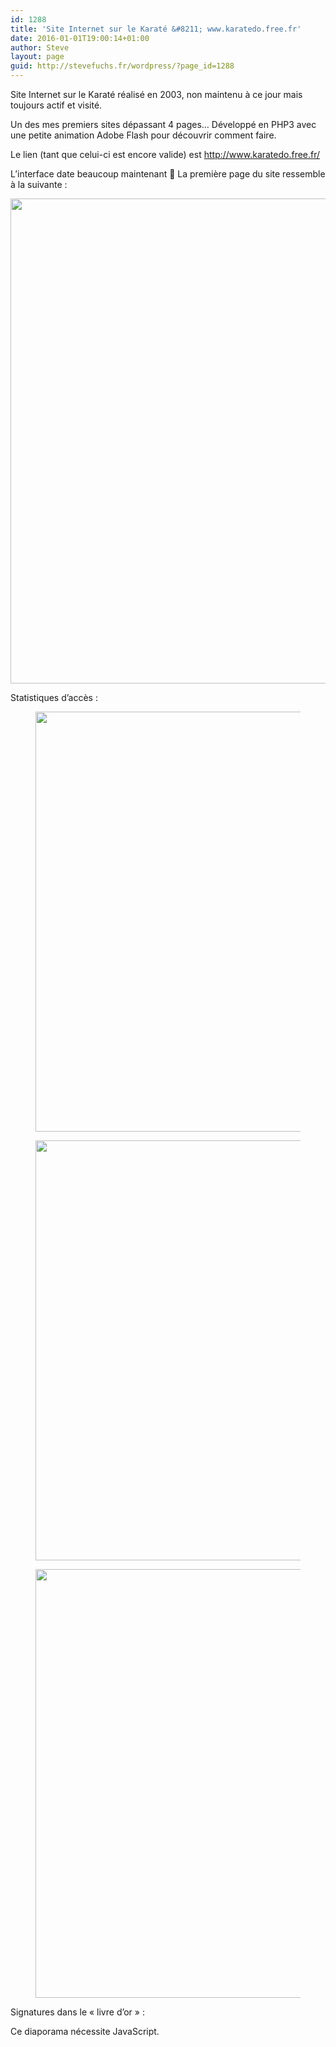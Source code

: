 ```yaml
---
id: 1288
title: 'Site Internet sur le Karaté &#8211; www.karatedo.free.fr'
date: 2016-01-01T19:00:14+01:00
author: Steve
layout: page
guid: http://stevefuchs.fr/wordpress/?page_id=1288
---
```

Site Internet sur le Karaté réalisé en 2003, non maintenu à ce jour mais toujours actif et visité.

Un des mes premiers sites dépassant 4 pages&#8230; Développé en PHP3 avec une petite animation Adobe Flash pour découvrir comment faire.

Le lien (tant que celui-ci est encore valide) est <a class="external free" href="http://www.karatedo.free.fr/" rel="nofollow">http://www.karatedo.free.fr/</a>

L&rsquo;interface date beaucoup maintenant 🙂 La première page du site ressemble à la suivante :

<a href="http://stevefuchs.fr/wordpress/site-internet-sur-le-karate/2017-08-14_214916/" rel="attachment wp-att-1847"><img class="alignnone size-full wp-image-1847" src="https://i1.wp.com/stevefuchs.fr/wordpress/wp-content/uploads/2016/01/2017-08-14_214916.png?resize=809%2C776" alt="" width="809" height="776" srcset="https://i1.wp.com/stevefuchs.fr/wordpress/wp-content/uploads/2016/01/2017-08-14_214916.png?w=809 809w, https://i1.wp.com/stevefuchs.fr/wordpress/wp-content/uploads/2016/01/2017-08-14_214916.png?resize=300%2C288 300w, https://i1.wp.com/stevefuchs.fr/wordpress/wp-content/uploads/2016/01/2017-08-14_214916.png?resize=768%2C737 768w" sizes="(max-width: 809px) 85vw, 809px" data-recalc-dims="1" /></a>

Statistiques d&rsquo;accès :

<div id='gallery-7' class='gallery galleryid-1288 gallery-columns-3 gallery-size-large'>
  <figure class='gallery-item'> 
  
  <div class='gallery-icon landscape'>
    <a href='http://stevefuchs.fr/wordpress/site-internet-sur-le-karate/2011-06-25/'><img width="840" height="672" src="https://i2.wp.com/stevefuchs.fr/wordpress/wp-content/uploads/2016/01/2011-06-25.png?resize=840%2C672" class="attachment-large size-large" alt="" srcset="https://i2.wp.com/stevefuchs.fr/wordpress/wp-content/uploads/2016/01/2011-06-25.png?resize=1024%2C819 1024w, https://i2.wp.com/stevefuchs.fr/wordpress/wp-content/uploads/2016/01/2011-06-25.png?resize=300%2C240 300w, https://i2.wp.com/stevefuchs.fr/wordpress/wp-content/uploads/2016/01/2011-06-25.png?resize=768%2C614 768w, https://i2.wp.com/stevefuchs.fr/wordpress/wp-content/uploads/2016/01/2011-06-25.png?resize=1200%2C960 1200w, https://i2.wp.com/stevefuchs.fr/wordpress/wp-content/uploads/2016/01/2011-06-25.png?w=1280 1280w" sizes="(max-width: 709px) 85vw, (max-width: 909px) 67vw, (max-width: 1362px) 62vw, 840px" data-recalc-dims="1" /></a>
  </div></figure><figure class='gallery-item'> 
  
  <div class='gallery-icon landscape'>
    <a href='http://stevefuchs.fr/wordpress/site-internet-sur-le-karate/2012-06-03/'><img width="840" height="672" src="https://i0.wp.com/stevefuchs.fr/wordpress/wp-content/uploads/2016/01/2012-06-03.png?resize=840%2C672" class="attachment-large size-large" alt="" srcset="https://i0.wp.com/stevefuchs.fr/wordpress/wp-content/uploads/2016/01/2012-06-03.png?resize=1024%2C819 1024w, https://i0.wp.com/stevefuchs.fr/wordpress/wp-content/uploads/2016/01/2012-06-03.png?resize=300%2C240 300w, https://i0.wp.com/stevefuchs.fr/wordpress/wp-content/uploads/2016/01/2012-06-03.png?resize=768%2C614 768w, https://i0.wp.com/stevefuchs.fr/wordpress/wp-content/uploads/2016/01/2012-06-03.png?resize=1200%2C960 1200w, https://i0.wp.com/stevefuchs.fr/wordpress/wp-content/uploads/2016/01/2012-06-03.png?w=1280 1280w" sizes="(max-width: 709px) 85vw, (max-width: 909px) 67vw, (max-width: 1362px) 62vw, 840px" data-recalc-dims="1" /></a>
  </div></figure><figure class='gallery-item'> 
  
  <div class='gallery-icon landscape'>
    <a href='http://stevefuchs.fr/wordpress/site-internet-sur-le-karate/2017-08-14_221802/'><img width="782" height="686" src="https://i2.wp.com/stevefuchs.fr/wordpress/wp-content/uploads/2016/01/2017-08-14_221802.png?resize=782%2C686" class="attachment-large size-large" alt="" srcset="https://i2.wp.com/stevefuchs.fr/wordpress/wp-content/uploads/2016/01/2017-08-14_221802.png?w=782 782w, https://i2.wp.com/stevefuchs.fr/wordpress/wp-content/uploads/2016/01/2017-08-14_221802.png?resize=300%2C263 300w, https://i2.wp.com/stevefuchs.fr/wordpress/wp-content/uploads/2016/01/2017-08-14_221802.png?resize=768%2C674 768w" sizes="(max-width: 782px) 85vw, 782px" data-recalc-dims="1" /></a>
  </div></figure>
</div>

Signatures dans le « livre d&rsquo;or » :

<p class="jetpack-slideshow-noscript robots-nocontent">
  Ce diaporama nécessite JavaScript.
</p>

<div id="gallery-1288-1-slideshow" class="slideshow-window jetpack-slideshow slideshow-black" data-trans="fade" data-autostart="1" data-gallery="[{&quot;src&quot;:&quot;http:\/\/stevefuchs.fr\/wordpress\/wp-content\/uploads\/2016\/01\/2017-08-14_220848.png&quot;,&quot;id&quot;:&quot;1851&quot;,&quot;title&quot;:&quot;2017-08-14_220848&quot;,&quot;alt&quot;:&quot;&quot;,&quot;caption&quot;:&quot;&quot;,&quot;itemprop&quot;:&quot;image&quot;},{&quot;src&quot;:&quot;http:\/\/stevefuchs.fr\/wordpress\/wp-content\/uploads\/2016\/01\/2017-08-14_220858.png&quot;,&quot;id&quot;:&quot;1852&quot;,&quot;title&quot;:&quot;2017-08-14_220858&quot;,&quot;alt&quot;:&quot;&quot;,&quot;caption&quot;:&quot;&quot;,&quot;itemprop&quot;:&quot;image&quot;},{&quot;src&quot;:&quot;http:\/\/stevefuchs.fr\/wordpress\/wp-content\/uploads\/2016\/01\/2017-08-14_220909.png&quot;,&quot;id&quot;:&quot;1853&quot;,&quot;title&quot;:&quot;2017-08-14_220909&quot;,&quot;alt&quot;:&quot;&quot;,&quot;caption&quot;:&quot;&quot;,&quot;itemprop&quot;:&quot;image&quot;},{&quot;src&quot;:&quot;http:\/\/stevefuchs.fr\/wordpress\/wp-content\/uploads\/2016\/01\/2017-08-14_220933.png&quot;,&quot;id&quot;:&quot;1854&quot;,&quot;title&quot;:&quot;2017-08-14_220933&quot;,&quot;alt&quot;:&quot;&quot;,&quot;caption&quot;:&quot;&quot;,&quot;itemprop&quot;:&quot;image&quot;},{&quot;src&quot;:&quot;http:\/\/stevefuchs.fr\/wordpress\/wp-content\/uploads\/2016\/01\/2017-08-14_220946.png&quot;,&quot;id&quot;:&quot;1855&quot;,&quot;title&quot;:&quot;2017-08-14_220946&quot;,&quot;alt&quot;:&quot;&quot;,&quot;caption&quot;:&quot;&quot;,&quot;itemprop&quot;:&quot;image&quot;},{&quot;src&quot;:&quot;http:\/\/stevefuchs.fr\/wordpress\/wp-content\/uploads\/2016\/01\/2017-08-14_220955.png&quot;,&quot;id&quot;:&quot;1856&quot;,&quot;title&quot;:&quot;2017-08-14_220955&quot;,&quot;alt&quot;:&quot;&quot;,&quot;caption&quot;:&quot;&quot;,&quot;itemprop&quot;:&quot;image&quot;},{&quot;src&quot;:&quot;http:\/\/stevefuchs.fr\/wordpress\/wp-content\/uploads\/2016\/01\/2017-08-14_221004.png&quot;,&quot;id&quot;:&quot;1857&quot;,&quot;title&quot;:&quot;2017-08-14_221004&quot;,&quot;alt&quot;:&quot;&quot;,&quot;caption&quot;:&quot;&quot;,&quot;itemprop&quot;:&quot;image&quot;},{&quot;src&quot;:&quot;http:\/\/stevefuchs.fr\/wordpress\/wp-content\/uploads\/2016\/01\/2017-08-14_221013.png&quot;,&quot;id&quot;:&quot;1858&quot;,&quot;title&quot;:&quot;2017-08-14_221013&quot;,&quot;alt&quot;:&quot;&quot;,&quot;caption&quot;:&quot;&quot;,&quot;itemprop&quot;:&quot;image&quot;}]" itemscope itemtype="https://schema.org/ImageGallery">
</div>